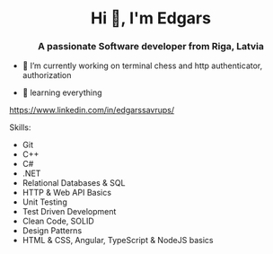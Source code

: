 <h1 align="center">Hi 👋, I'm Edgars</h1>
<h3 align="center">A passionate Software developer from Riga, Latvia</h3>

- 🔭 I’m currently working on terminal chess and http authenticator, authorization 

- 🌱 learning everything

https://www.linkedin.com/in/edgarssavrups/

Skills:
 - Git
 - C++
 - C# 
 - .NET
 - Relational Databases & SQL
 - HTTP & Web API Basics
 - Unit Testing
 - Test Driven Development
 - Clean Code, SOLID
 - Design Patterns
 - HTML & CSS, Angular, TypeScript & NodeJS basics
